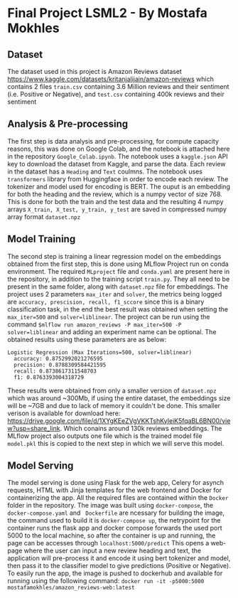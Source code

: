 # Final Project LSML2 - By Mostafa Mokhles
## Dataset
The dataset used in this project is Amazon Reviews dataset https://www.kaggle.com/datasets/kritanjalijain/amazon-reviews which contains 2 files ```train.csv``` containing 3.6 Million reviews and their sentiment (i.e. Positive or Negative), and ```test.csv``` containing 400k reviews and their sentiment 

## Analysis & Pre-processing
The first step is data analysis and pre-processing, for compute capacity reasons, this was done on Google Colab, and the notebook is attached here in the repository ```Google_Colab.ipynb```. The notebook uses a ```kaggle.json``` API key to download the dataset from Kaggle, and parse the data. Each review in the dataset has a ```Heading``` and ```Text``` coulmns. The notebook uses ```transformers``` library from Huggingface in order to encode each review. The tokenizer and model used for encoding is BERT. The ouput is an embedding for both the heading and the review, which is a numpy vector of size 768. This is done for both the train and the test data and the resulting 4 numpy arrays ```X_train, X_test, y_train, y_test``` are saved in compressed numpy array format ```dataset.npz```
## Model Training
The second step is training a linear regression model on the embeddings obtained from the first step, this is done using MLflow Project run on conda environment. The required ```MLproject``` file and ```conda.yaml``` are present here in the repository, in addition to the training script ```train.py```. They all need to be present in the same folder, along with ```dataset.npz``` file for embeddings. The project uses 2 parameters ```max_iter``` and ```solver```, the metrics being logged are ```accuracy, prescision, recall, f1_sccore``` since this is a binary classification task, in the end the best result was obtained when setting the ```max_iter=500``` and ```solver=liblinear```. The project can be run using the command ```$mlflow run amazon_reviews -P max_iter=500 -P solver=liblinear``` and adding an experiment name can be optional. The obtained results using these parameters are as below:
```
Logistic Regression (Max Iterations=500, solver=liblinear)
  accuracy: 0.8752992021276595
  precision: 0.8788309584421595
  recall: 0.8738617311548703
  f1: 0.8763393004318729
```
These results were obtained from only a smaller version of ```dataset.npz``` which  was around ~300Mb, if using the entire dataset, the embeddings size will be ~7GB and due to lack of memory it couldn't be done. This smaller verison is available for download here: https://drive.google.com/file/d/1XYgKEeZVgVKKTshKyIeiK5fqaBL6BN00/view?usp=share_link. Which conains around 130k reviews embeddings. The MLflow project also outputs one file which is the trained model file ```model.pkl``` this is copied to the next step in which we will serve this model.
## Model Serving
The model serving is done using Flask for the web app, Celery for asynch requests, HTML with Jinja templates for the web frontend and Docker for containerizing the app. All the required files are contained within the ```Docker``` folder in the repository. The image was built using ```docker-compose```, the ```docker-compose.yaml``` and ``` Dockerfile``` are ncessary for building the image, the command used to build it is ```docker-compose up```, the netrypoint for the container runs the flask app and docker compose forwards the used port 5000 to the local machine, so after the container is up and running, the page can be accesses through ```localhost:5000/predict``` This opens a web-page where the user can input a new review heading and text, the application will pre-process it and encode it using bert tokenizer and model, then pass it to the classifier model to give predictions (Positive or Negative).
To easily run the app, the image is pushed to dockerhub and available for running using the following command:
```docker run -it -p5000:5000 mostafamokhles/amazon_reviews-web:latest```
